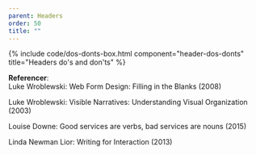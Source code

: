 ```yaml
---
parent: Headers
order: 50
title: ""
---
```


{% include code/dos-donts-box.html component="header-dos-donts" title="Headers do's and don'ts" %}

**Referencer**:<br />
Luke Wroblewski: Web Form Design: Filling in the Blanks (2008)

Luke Wroblewski: Visible Narratives: Understanding Visual Organization (2003)

Louise Downe: Good services are verbs, bad services are nouns (2015)

Linda Newman Lior: Writing for Interaction (2013)
